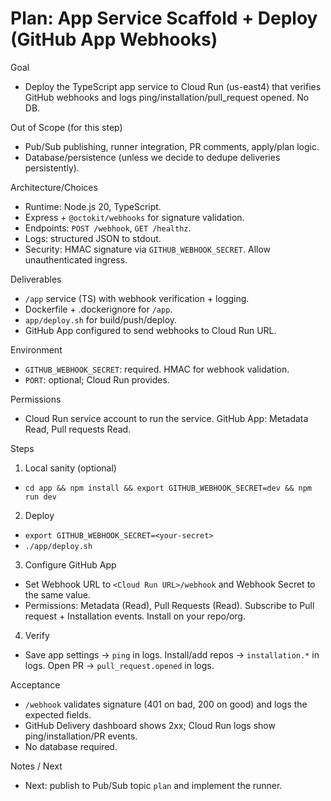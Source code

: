 # Plan: App Service Scaffold + Deploy (GitHub App Webhooks)

Goal
- Deploy the TypeScript app service to Cloud Run (us-east4) that verifies GitHub webhooks and logs ping/installation/pull_request opened. No DB.

Out of Scope (for this step)
- Pub/Sub publishing, runner integration, PR comments, apply/plan logic.
- Database/persistence (unless we decide to dedupe deliveries persistently).

Architecture/Choices
- Runtime: Node.js 20, TypeScript.
- Express + `@octokit/webhooks` for signature validation.
- Endpoints: `POST /webhook`, `GET /healthz`.
- Logs: structured JSON to stdout.
- Security: HMAC signature via `GITHUB_WEBHOOK_SECRET`. Allow unauthenticated ingress.

Deliverables
- `/app` service (TS) with webhook verification + logging.
- Dockerfile + .dockerignore for `/app`.
- `app/deploy.sh` for build/push/deploy.
- GitHub App configured to send webhooks to Cloud Run URL.

Environment
- `GITHUB_WEBHOOK_SECRET`: required. HMAC for webhook validation.
- `PORT`: optional; Cloud Run provides.

Permissions
- Cloud Run service account to run the service. GitHub App: Metadata Read, Pull requests Read.

Steps
1) Local sanity (optional)
- `cd app && npm install && export GITHUB_WEBHOOK_SECRET=dev && npm run dev`

2) Deploy
- `export GITHUB_WEBHOOK_SECRET=<your-secret>`
- `./app/deploy.sh`

3) Configure GitHub App
- Set Webhook URL to `<Cloud Run URL>/webhook` and Webhook Secret to the same value.
- Permissions: Metadata (Read), Pull Requests (Read). Subscribe to Pull request + Installation events. Install on your repo/org.

4) Verify
- Save app settings → `ping` in logs. Install/add repos → `installation.*` in logs. Open PR → `pull_request.opened` in logs.

Acceptance
- `/webhook` validates signature (401 on bad, 200 on good) and logs the expected fields.
- GitHub Delivery dashboard shows 2xx; Cloud Run logs show ping/installation/PR events.
- No database required.

Notes / Next
- Next: publish to Pub/Sub topic `plan` and implement the runner.
